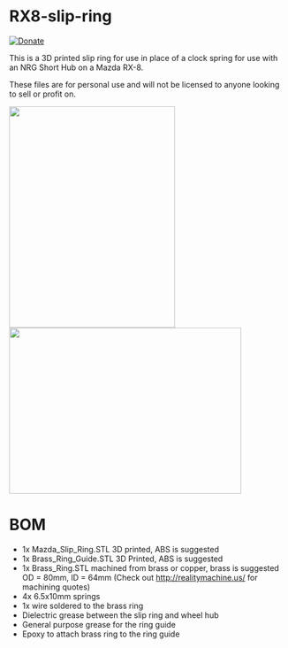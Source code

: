 # RX8-slip-ring

[![Donate](https://img.shields.io/badge/Donate-PayPal-green.svg)](https://www.paypal.com/cgi-bin/webscr?cmd=_donations&business=GA2ATM7VC5LZL&currency_code=USD&source=url)

This is a 3D printed slip ring for use in place of a clock spring for use with an NRG Short Hub on a Mazda RX-8.

These files are for personal use and will not be licensed to anyone looking to sell or profit on.

<img src="https://i.imgur.com/uMZBzmw.png" width="300" height="400">    <img src="https://i.imgur.com/bZqwtLo.jpg" width="420" height="300">


# BOM
- 1x Mazda_Slip_Ring.STL 3D printed, ABS is suggested
- 1x Brass_Ring_Guide.STL 3D Printed, ABS is suggested
- 1x Brass_Ring.STL machined from brass or copper, brass is suggested OD = 80mm, ID = 64mm (Check out http://realitymachine.us/ for machining quotes)
- 4x 6.5x10mm springs
- 1x wire soldered to the brass ring
- Dielectric grease between the slip ring and wheel hub
- General purpose grease for the ring guide
- Epoxy to attach brass ring to the ring guide
